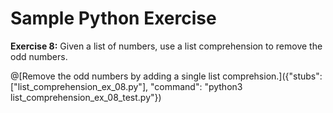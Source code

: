 # Sample Python Exercise

__Exercise 8:__ Given a list of numbers, use a list comprehension to remove the odd numbers.

@[Remove the odd numbers by adding a single list comprehsion.]({"stubs": ["list_comprehension_ex_08.py"], "command": "python3 list_comprehension_ex_08_test.py"})

